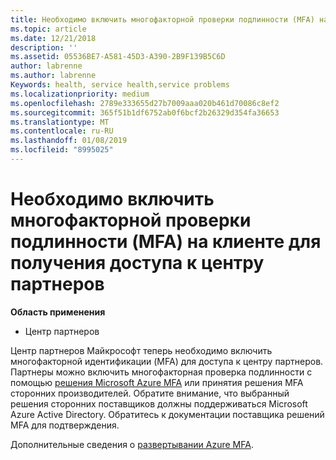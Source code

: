 ```yaml
---
title: Необходимо включить многофакторной проверки подлинности (MFA) на клиенте для получения доступа к этой странице | Центр партнеров
ms.topic: article
ms.date: 12/21/2018
description: ''
ms.assetid: 05536BE7-A581-45D3-A390-2B9F139B5C6D
author: labrenne
ms.author: labrenne
Keywords: health, service health,service problems
ms.localizationpriority: medium
ms.openlocfilehash: 2789e333655d27b7009aaa020b461d70086c8ef2
ms.sourcegitcommit: 365f51b1df6752ab0f6bcf2b26329d354fa36653
ms.translationtype: MT
ms.contentlocale: ru-RU
ms.lasthandoff: 01/08/2019
ms.locfileid: "8995025"
---
```

# <a name="you-must-enable-multi-factor-authentication-mfa-on-your-tenant-to-gain-access-to-partner-center"></a>Необходимо включить многофакторной проверки подлинности (MFA) на клиенте для получения доступа к центру партнеров

**Область применения**

- Центр партнеров


Центр партнеров Майкрософт теперь необходимо включить многофакторной идентификации (MFA) для доступа к центру партнеров.  
Партнеры можно включить многофакторная проверка подлинности с помощью [решения Microsoft Azure MFA](https://docs.microsoft.com/en-us/azure/active-directory/authentication/concept-mfa-howitworks) или принятия решения MFA сторонних производителей. Обратите внимание, что выбранный решения сторонних поставщиков должны поддерживаться Microsoft Azure Active Directory. Обратитесь к документации поставщика решений MFA для подтверждения. 

Дополнительные сведения о [развертывании Azure MFA](https://docs.microsoft.com/en-us/azure/active-directory/authentication/howto-mfa-getstarted). 
 
